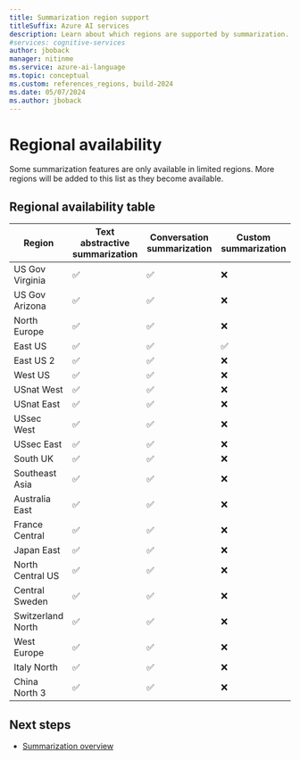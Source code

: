 ```yaml
---
title: Summarization region support
titleSuffix: Azure AI services
description: Learn about which regions are supported by summarization.
#services: cognitive-services
author: jboback
manager: nitinme
ms.service: azure-ai-language
ms.topic: conceptual
ms.custom: references_regions, build-2024
ms.date: 05/07/2024
ms.author: jboback
---
```


# Regional availability

Some summarization features are only available in limited regions. More regions will be added to this list as they become available.

## Regional availability table

|Region            |Text abstractive summarization    |Conversation summarization                     |Custom summarization|
|------------------|----------------------------------|-----------------------------------------------|--------------------|
|US Gov Virginia   |&#9989;                           |&#9989;                                        |&#10060;            |
|US Gov Arizona    |&#9989;                           |&#9989;                                        |&#10060;            |
|North Europe      |&#9989;                           |&#9989;                                        |&#10060;            |
|East US           |&#9989;                           |&#9989;                                        |&#9989;             |
|East US 2         |&#9989;                           |&#9989;                                        |&#10060;            |
|West US           |&#9989;                           |&#9989;                                        |&#10060;            |
|USnat West        |&#9989;                           |&#9989;                                        |&#10060;            |
|USnat East        |&#9989;                           |&#9989;                                        |&#10060;            |
|USsec West        |&#9989;                           |&#9989;                                        |&#10060;            |
|USsec East        |&#9989;                           |&#9989;                                        |&#10060;            |
|South UK          |&#9989;                           |&#9989;                                        |&#10060;            |
|Southeast Asia    |&#9989;                           |&#9989;                                        |&#10060;            |
|Australia East    |&#9989;                           |&#9989;                                        |&#10060;            |
|France Central    |&#9989;                           |&#9989;                                        |&#10060;            |
|Japan East        |&#9989;                           |&#9989;                                        |&#10060;            |
|North Central US  |&#9989;                           |&#9989;                                        |&#10060;            |
|Central Sweden    |&#9989;                           |&#9989;                                        |&#10060;            |
|Switzerland North |&#9989;                           |&#9989;                                        |&#10060;            |
|West Europe       |&#9989;                           |&#9989;                                        |&#10060;            |
|Italy North       |&#9989;                           |&#9989;                                        |&#10060;            |
|China North 3     |&#9989;                           |&#9989;                                        |&#10060;            |

## Next steps

* [Summarization overview](overview.md)
